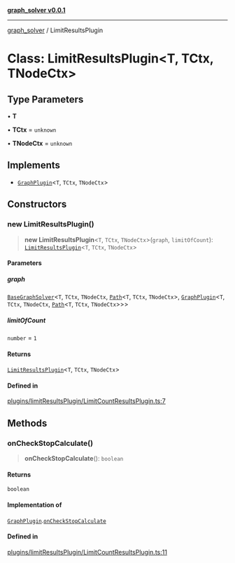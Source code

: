 [**graph_solver v0.0.1**](../README.md)

***

[graph_solver](../globals.md) / LimitResultsPlugin

# Class: LimitResultsPlugin\<T, TCtx, TNodeCtx\>

## Type Parameters

• **T**

• **TCtx** = `unknown`

• **TNodeCtx** = `unknown`

## Implements

- [`GraphPlugin`](../interfaces/GraphPlugin.md)\<`T`, `TCtx`, `TNodeCtx`\>

## Constructors

### new LimitResultsPlugin()

> **new LimitResultsPlugin**\<`T`, `TCtx`, `TNodeCtx`\>(`graph`, `limitOfCount`): [`LimitResultsPlugin`](LimitResultsPlugin.md)\<`T`, `TCtx`, `TNodeCtx`\>

#### Parameters

##### graph

[`BaseGraphSolver`](BaseGraphSolver.md)\<`T`, `TCtx`, `TNodeCtx`, [`Path`](../interfaces/Path.md)\<`T`, `TCtx`, `TNodeCtx`\>, [`GraphPlugin`](../interfaces/GraphPlugin.md)\<`T`, `TCtx`, `TNodeCtx`, [`Path`](../interfaces/Path.md)\<`T`, `TCtx`, `TNodeCtx`\>\>\>

##### limitOfCount

`number` = `1`

#### Returns

[`LimitResultsPlugin`](LimitResultsPlugin.md)\<`T`, `TCtx`, `TNodeCtx`\>

#### Defined in

[plugins/limitResultsPlugin/LimitCountResultsPlugin.ts:7](https://github.com/ahibis/grapthSolver/blob/4dd4240a4478c04a5ad76de712e4c7919f8a6717/src/plugins/limitResultsPlugin/LimitCountResultsPlugin.ts#L7)

## Methods

### onCheckStopCalculate()

> **onCheckStopCalculate**(): `boolean`

#### Returns

`boolean`

#### Implementation of

[`GraphPlugin`](../interfaces/GraphPlugin.md).[`onCheckStopCalculate`](../interfaces/GraphPlugin.md#oncheckstopcalculate)

#### Defined in

[plugins/limitResultsPlugin/LimitCountResultsPlugin.ts:11](https://github.com/ahibis/grapthSolver/blob/4dd4240a4478c04a5ad76de712e4c7919f8a6717/src/plugins/limitResultsPlugin/LimitCountResultsPlugin.ts#L11)
